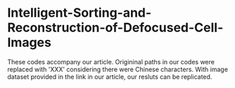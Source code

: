 # Intelligent-Sorting-and-Reconstruction-of-Defocused-Cell-Images

These codes accompany our article. Origininal paths in our codes were replaced with 'XXX' considering there were Chinese characters. With image dataset provided in the link in our article, our resluts can be replicated.

